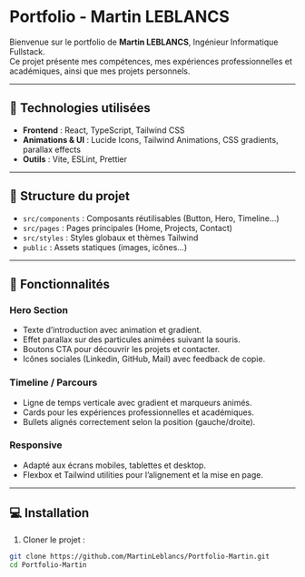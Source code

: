 # Portfolio - Martin LEBLANCS

Bienvenue sur le portfolio de **Martin LEBLANCS**, Ingénieur Informatique Fullstack.  
Ce projet présente mes compétences, mes expériences professionnelles et académiques, ainsi que mes projets personnels.

---

## 🚀 Technologies utilisées

- **Frontend** : React, TypeScript, Tailwind CSS
- **Animations & UI** : Lucide Icons, Tailwind Animations, CSS gradients, parallax effects
- **Outils** : Vite, ESLint, Prettier

---

## 📂 Structure du projet

- `src/components` : Composants réutilisables (Button, Hero, Timeline…)
- `src/pages` : Pages principales (Home, Projects, Contact)
- `src/styles` : Styles globaux et thèmes Tailwind
- `public` : Assets statiques (images, icônes…)

---

## 🎨 Fonctionnalités

### Hero Section
- Texte d’introduction avec animation et gradient.
- Effet parallax sur des particules animées suivant la souris.
- Boutons CTA pour découvrir les projets et contacter.
- Icônes sociales (Linkedin, GitHub, Mail) avec feedback de copie.

### Timeline / Parcours
- Ligne de temps verticale avec gradient et marqueurs animés.
- Cards pour les expériences professionnelles et académiques.
- Bullets alignés correctement selon la position (gauche/droite).

### Responsive
- Adapté aux écrans mobiles, tablettes et desktop.
- Flexbox et Tailwind utilities pour l’alignement et la mise en page.

---

## 💻 Installation

1. Cloner le projet :

```bash
git clone https://github.com/MartinLeblancs/Portfolio-Martin.git
cd Portfolio-Martin
